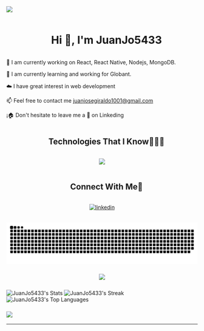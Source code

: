 <!--horizontal divider(gradiant)-->
<img src="https://user-images.githubusercontent.com/73097560/115834477-dbab4500-a447-11eb-908a-139a6edaec5c.gif">
<!--h1 without bottom border-->
<div id="user-content-toc">
  <ul align="center">
    <summary><h1 style="display: inline-block">Hi 👋, I'm JuanJo5433</h1></summary>
  </ul>
</div>
<!--Intro start-->
🔭 I am currently working on React, React Native, Nodejs, MongoDB.

🌱 I am currently learning and working for Globant.

☁️ I have great interest in web development

📫 Feel free to contact me juanjosegiraldo1001@gmail.com

¡🏠 Don't hesitate to leave me a 👋 on Linkeding
<!--Intro end-->


<!--h1 without bottom border-->
<div id="user-content-toc">
  <ul align="center">
    <summary><h2 style="display: inline-block">Technologies That I Know👨🏻‍💻</h2></summary>
  </ul>
</div>
<!--tech stack icons-->
<p align="center">
  <a href="https://skillicons.dev">
    <img src="https://skillicons.dev/icons?i=git,github,html,css,js,react,php,discord,docker,mongodb,mysql,netlify,vite,vscode,postman,tailwind,bootstrap" />
  </a>
</p>


<!-- Connect with me -->
<!--h2 without bottom border-->
<div id="user-content-toc">
  <ul align="center">
    <summary><h2 style="display: inline-block">Connect With Me🤝</h2></summary>
  </ul>
</div>

<!--icons and links-->
<p align="center">
<a href="https://www.linkedin.com/in/juan-jose-giraldo-6a199520a/" target="blank"><img align="center" src="https://user-images.githubusercontent.com/88904952/234979284-68c11d7f-1acc-4f0c-ac78-044e1037d7b0.png" alt="linkedin" height="50" width="50" /></a>

</p>
<br clear="both">

<img src="https://raw.githubusercontent.com/JuanJo5433/JuanJo5433/output/snake.svg" alt="Snake animation" />

###

<div align="center">
  <img src="https://profile-counter.glitch.me/JuanJo5433/count.svg?"  />
</div>

###

![JuanJo5433's Stats](https://github-readme-stats.vercel.app/api?username=JuanJo5433&theme=nightowl&show_icons=true&hide_border=false&count_private=true)
![JuanJo5433's Streak](https://github-readme-streak-stats.herokuapp.com/?user=JuanJo5433&theme=nightowl&hide_border=false)
![JuanJo5433's Top Languages](https://github-readme-stats.vercel.app/api/top-langs/?username=JuanJo5433&theme=nightowl&show_icons=true&hide_border=false&layout=compact)
###

 
<!--horizontal divider(gradiant)-->
<img src="https://user-images.githubusercontent.com/73097560/115834477-dbab4500-a447-11eb-908a-139a6edaec5c.gif">

----------------------------------------------------------------------

